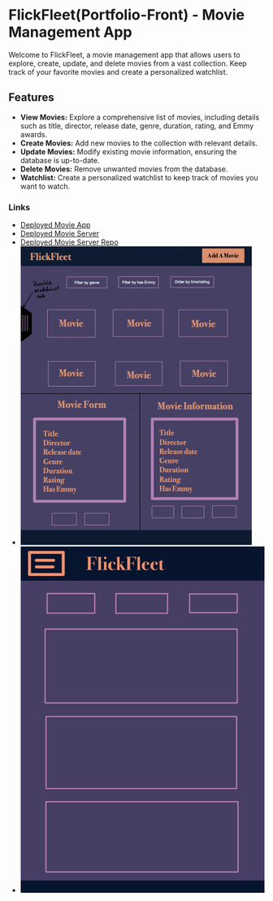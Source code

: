 # FlickFleet(Portfolio-Front) - Movie Management App

Welcome to FlickFleet, a movie management app that allows users to explore, create, update, and delete movies from a vast collection. Keep track of your favorite movies and create a personalized watchlist.

## Features

- **View Movies:** Explore a comprehensive list of movies, including details such as title, director, release date, genre, duration, rating, and Emmy awards.
- **Create Movies:** Add new movies to the collection with relevant details.
- **Update Movies:** Modify existing movie information, ensuring the database is up-to-date.
- **Delete Movies:** Remove unwanted movies from the database.
- **Watchlist:** Create a personalized watchlist to keep track of movies you want to watch.


### Links
- [Deployed Movie App](https://elaborate-heliotrope-5433b4.netlify.app/)
- [Deployed Movie Server](https://port-movie-server.onrender.com)
- [Deployed Movie Server Repo](https://github.com/shanicegrif/Portfolio-Back)
- ![WireFrame](/src/assets/images/Movie-App-Wireframe.png)
- ![WireFrame](/src/assets/images/Movie-App-Wireframe-2.png)